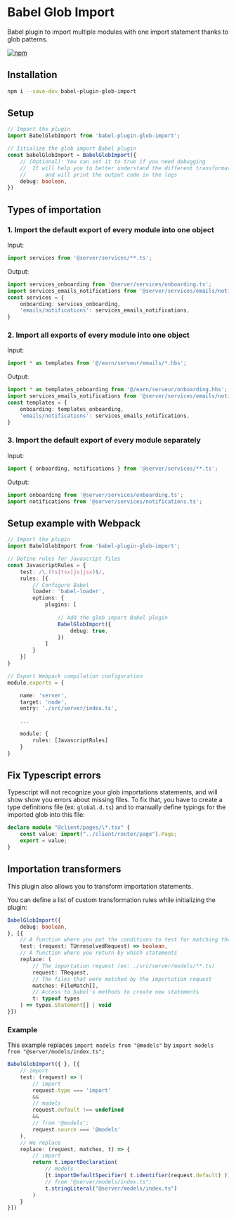 # Babel Glob Import

Babel plugin to import multiple modules with one import statement thanks to glob patterns.

[![npm](https://img.shields.io/npm/v/babel-plugin-glob-import)](https://www.npmjs.com/package/babel-plugin-glob-import)

## Installation

```bash
npm i --save-dev babel-plugin-glob-import
```

## Setup

```typescript
// Import the plugin
import BabelGlobImport from 'babel-plugin-glob-import';

// Iitialize the glob import Babel plugin
const babelGlobImport = BabelGlobImport({ 
    // (Optional): You can set it to true if you need debugging
    //  It will help you to better understand the different transformation steps, 
    //      and will print the output code in the logs
    debug: boolean,
})
```

## Types of importation

### 1. Import the default export of every module into one object

Input:
```typescript
import services from '@server/services/**.ts';
```
Output:
```typescript
import services_onboarding from '@server/services/onboarding.ts';
import services_emails_notifications from '@server/services/emails/notifications.ts';
const services = {
    onboarding: services_onboarding,
    'emails/notifications': services_emails_notifications,
}
```

### 2. Import all exports of every module into one object

Input:
```typescript
import * as templates from '@/earn/serveur/emails/*.hbs';
```
Output:
```typescript
import * as templates_onboarding from '@/earn/serveur/onboarding.hbs';
import services_emails_notifications from '@server/services/emails/notifications.ts';
const templates = {
    onboarding: templates_onboarding,
    'emails/notifications': services_emails_notifications,
}
```
      

### 3. Import the default export of every module separately

Input:
```typescript
import { onboarding, notifications } from '@server/services/**.ts';
```
Output:
```typescript
import onboarding from '@server/services/onboarding.ts';
import notifications from '@server/services/notifications.ts';
```                  

## Setup example with Webpack

```typescript
// Import the plugin
import BabelGlobImport from 'babel-plugin-glob-import';

// Define rules for Javascript files
const JavascriptRules = {
    test: /\.(ts|tsx|js|jsx)$/,
    rules: [{
        // Configure Babel
        loader: 'babel-loader',
        options: { 
            plugins: [
                
                // Add the glob import Babel plugin
                BabelGlobImport({ 
                    debug: true,
                })
            ]
        }
    }]
}

// Export Webpack compilation configuration
module.exports = {

    name: 'server',
    target: 'node',
    entry: './src/server/index.ts',

    ...

    module: {
        rules: [JavascriptRules]
    }
}
```

## Fix Typescript errors

Typescript will not recognize your glob importations statements, and will show show you errors about missing files.
To fix that, you have to create a type definitions file (ex: `global.d.ts`) and to manually define typings for the imported glob into this file:

```typescript
declare module "@client/pages/\*.tsx" {
    const value: import("../client/router/page").Page;
    export = value;
}
```

## Importation transformers

This plugin also allows you to transform importation statements.

You can define a list of custom transformation rules while initializing the plugin:

```typescript
BabelGlobImport({ 
    debug: boolean,
}, [{
    // A function where you put the conditions to test for matching the 
    test: (request: TUnresolvedRequest) => boolean,
    // A function where you return by which statements 
    replace: (
        // The importation request (ex: ./src/server/models/**.ts)
        request: TRequest,
        // The files that were matched by the importation request
        matches: FileMatch[],
        // Access to babel's methods to create new statements
        t: typeof types
    ) => types.Statement[] | void
}])
```

### Example

This example replaces `import models from "@models"` by `import models from "@server/models/index.ts";`

```typescript
BabelGlobImport({ }, [{
    // import 
    test: (request) => (
        // import
        request.type === 'import' 
        && 
        // models
        request.default !== undefined
        && 
        // from '@models';
        request.source === '@models' 
    ),
    // We replace 
    replace: (request, matches, t) => {
        // import
        return t.importDeclaration(
            // models
            [t.importDefaultSpecifier( t.identifier(request.default) )],
            // from "@server/models/index.ts";
            t.stringLiteral("@server/models/index.ts")
        )
    }
}])
```